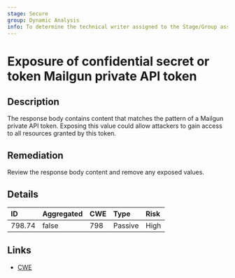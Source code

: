 ```yaml
---
stage: Secure
group: Dynamic Analysis
info: To determine the technical writer assigned to the Stage/Group associated with this page, see https://about.gitlab.com/handbook/product/ux/technical-writing/#assignments
---
```


# Exposure of confidential secret or token Mailgun private API token

## Description

The response body contains content that matches the pattern of a Mailgun private API token.
Exposing this value could allow attackers to gain access to all resources granted by this token.

## Remediation

Review the response body content and remove any exposed values.

## Details

| ID | Aggregated | CWE | Type | Risk |
|:---|:--------|:--------|:--------|:--------|
| 798.74 | false | 798 | Passive | High |

## Links

- [CWE](https://cwe.mitre.org/data/definitions/798.html)
